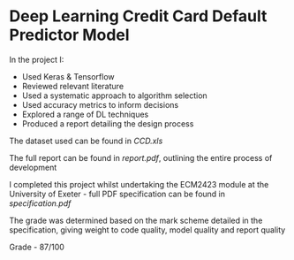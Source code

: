 # Deep Learning Credit Card Default Predictor Model

In the project I:
* Used Keras & Tensorflow
* Reviewed relevant literature
* Used a systematic approach to algorithm selection
* Used accuracy metrics to inform decisions
* Explored a range of DL techniques
* Produced a report detailing the design process

The dataset used can be found in *CCD.xls*

The full report can be found in *report.pdf*, outlining the entire process of development

I completed this project whilst undertaking the ECM2423 module at the University of Exeter - full PDF specification can be found in *specification.pdf*

The grade was determined based on the mark scheme detailed in the specification, giving weight to code quality, model quality and report quality

Grade - 87/100

